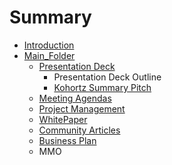 # Summary

* [Introduction](README.md)
* [Main_Folder](mainfolder.md)
   * [Presentation Deck](presentation_deck.md)
       * Presentation Deck Outline
       * [Kohortz Summary Pitch](kohortz_summary_pitch.md)
   * [Meeting Agendas](meeting_agendas.md)
   * [Project Management](project_management.md)
   * [WhitePaper](whitepaper.md)
   * [Community Articles](community_articles.md)
   * [Business Plan](business_plan.md)
   * MMO

